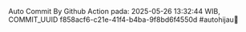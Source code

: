 Auto Commit By Github Action pada: 2025-05-26 13:32:44 WIB, COMMIT_UUID f858acf6-c21e-41f4-b4ba-9f8bd6f4550d #autohijau🗿
